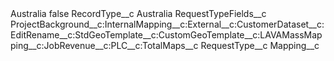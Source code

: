 <?xml version="1.0" encoding="UTF-8"?>
<CustomMetadata xmlns="http://soap.sforce.com/2006/04/metadata" xmlns:xsi="http://www.w3.org/2001/XMLSchema-instance" xmlns:xsd="http://www.w3.org/2001/XMLSchema">
    <label>Australia</label>
    <protected>false</protected>
    <values>
        <field>RecordType__c</field>
        <value xsi:type="xsd:string">Australia</value>
    </values>
    <values>
        <field>RequestTypeFields__c</field>
        <value xsi:type="xsd:string">ProjectBackground__c:InternalMapping__c:External__c:CustomerDataset__c:EditRename__c:StdGeoTemplate__c:CustomGeoTemplate__c:LAVAMassMapping__c:JobRevenue__c:PLC__c:TotalMaps__c</value>
    </values>
    <values>
        <field>RequestType__c</field>
        <value xsi:type="xsd:string">Mapping__c</value>
    </values>
</CustomMetadata>

